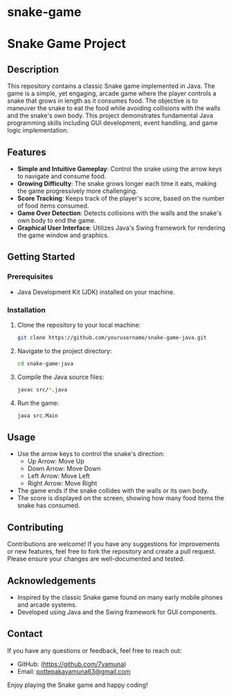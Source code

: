 # snake-game
# Snake Game Project

## Description

This repository contains a classic Snake game implemented in Java. The game is a simple, yet engaging, arcade game where the player controls a snake that grows in length as it consumes food. The objective is to maneuver the snake to eat the food while avoiding collisions with the walls and the snake's own body. This project demonstrates fundamental Java programming skills including GUI development, event handling, and game logic implementation.

## Features

- **Simple and Intuitive Gameplay**: Control the snake using the arrow keys to navigate and consume food.
- **Growing Difficulty**: The snake grows longer each time it eats, making the game progressively more challenging.
- **Score Tracking**: Keeps track of the player's score, based on the number of food items consumed.
- **Game Over Detection**: Detects collisions with the walls and the snake's own body to end the game.
- **Graphical User Interface**: Utilizes Java's Swing framework for rendering the game window and graphics.

## Getting Started

### Prerequisites

- Java Development Kit (JDK) installed on your machine.

### Installation

1. Clone the repository to your local machine:
   ```sh
   git clone https://github.com/yourusername/snake-game-java.git
   ```
2. Navigate to the project directory:
   ```sh
   cd snake-game-java
   ```
3. Compile the Java source files:
   ```sh
   javac src/*.java
   ```
4. Run the game:
   ```sh
   java src.Main
   ```

## Usage

- Use the arrow keys to control the snake's direction:
  - Up Arrow: Move Up
  - Down Arrow: Move Down
  - Left Arrow: Move Left
  - Right Arrow: Move Right
- The game ends if the snake collides with the walls or its own body.
- The score is displayed on the screen, showing how many food items the snake has consumed.

## Contributing

Contributions are welcome! If you have any suggestions for improvements or new features, feel free to fork the repository and create a pull request. Please ensure your changes are well-documented and tested.



## Acknowledgements

- Inspired by the classic Snake game found on many early mobile phones and arcade systems.
- Developed using Java and the Swing framework for GUI components.

## Contact

If you have any questions or feedback, feel free to reach out:

- GitHub: (https://github.com/7yamuna)
- Email: pottepakayamuna63@gmail.com

Enjoy playing the Snake game and happy coding!

